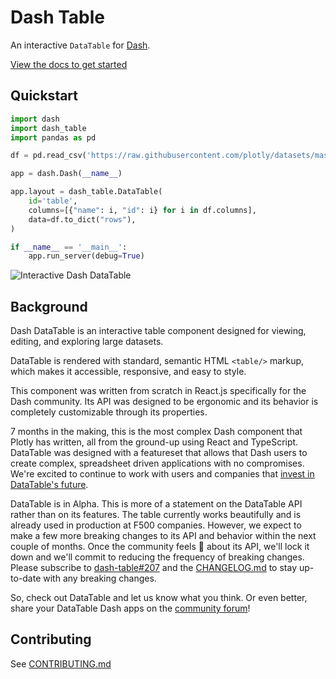 # Dash Table

An interactive `DataTable` for [Dash](https://dash.plot.ly/).

[View the docs to get started](https://dash.plot.ly/datatable)

## Quickstart

```python
import dash
import dash_table
import pandas as pd

df = pd.read_csv('https://raw.githubusercontent.com/plotly/datasets/master/solar.csv')

app = dash.Dash(__name__)

app.layout = dash_table.DataTable(
    id='table',
    columns=[{"name": i, "id": i} for i in df.columns],
    data=df.to_dict("rows"),
)

if __name__ == '__main__':
    app.run_server(debug=True)
```

![Interactive Dash DataTable](https://user-images.githubusercontent.com/1280389/47935912-67187080-deb2-11e8-8936-34b0c99b518f.png)

## Background

Dash DataTable is an interactive table component designed for viewing, editing, and exploring large datasets.

DataTable is rendered with standard, semantic HTML `<table/>` markup, which makes it accessible, responsive, and easy to style.

This component was written from scratch in React.js specifically for the Dash community. Its API was designed to be ergonomic and its behavior is completely customizable through its properties.

7 months in the making, this is the most complex Dash component that Plotly has written, all from the ground-up using React and TypeScript. DataTable was designed with a featureset that allows that Dash users to create complex, spreadsheet driven applications with no compromises. We're excited to continue to work with users and companies that [invest in DataTable's future](https://plot.ly/products/consulting-and-oem/).

DataTable is in Alpha. This is more of a statement on the DataTable API rather than on its features. The table currently works beautifully and is already used in production at F500 companies. However, we  expect to make a few more breaking changes to its API and behavior within the next couple of months. Once the community feels 💪 about its API, we'll lock it down and we'll commit to reducing the frequency of breaking changes. Please subscribe to [dash-table#207](https://github.com/plotly/dash-table/issues/207) and the [CHANGELOG.md](https://github.com/plotly/dash-table/blob/master/CHANGELOG.md) to stay up-to-date with any breaking changes.

So, check out DataTable and let us know what you think. Or even better, share your DataTable Dash apps on the [community forum](https://community.plot.ly/t/show-and-tell-community-thread/7554)!

## Contributing

See [CONTRIBUTING.md](https://github.com/plotly/dash-table/blob/master/CONTRIBUTING.md)

